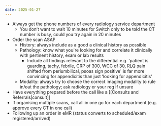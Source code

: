 ```yaml
---
date: 2025-01-27
---
```

- Always get the phone numbers of every radiology service department
	- You don’t want to wait 10 minutes for Switch only to be told the CT number is busy, could you try again in 20 minutes
- Order the scan ASAP
	- History: always include as a good a clinical history as possible
	- Pathology: know what you're looking for and correlate it clinically with pertinent history, exam or lab results
		- Include all findings relevant to the differential e.g. 'patient is guarding, tachy, febrile, CRP of 300, WCC of 30, RLQ pain shifted from periumbilical, psoas sign positive' is far more convincing for appendicitis than just 'looking for appendicitis'
	- Modality: always try to choose the correct imaging modality to rule in/out the pathology; ask radiology or your reg if unsure
- Have everything prepared before the call like a [[Consults and Referrals|consult]]
- If organising multiple scans, call all in one go for each department (e.g. approve every CT in one call)
- Following up an order in eMR (status converts to scheduled/exam registered/arrived)